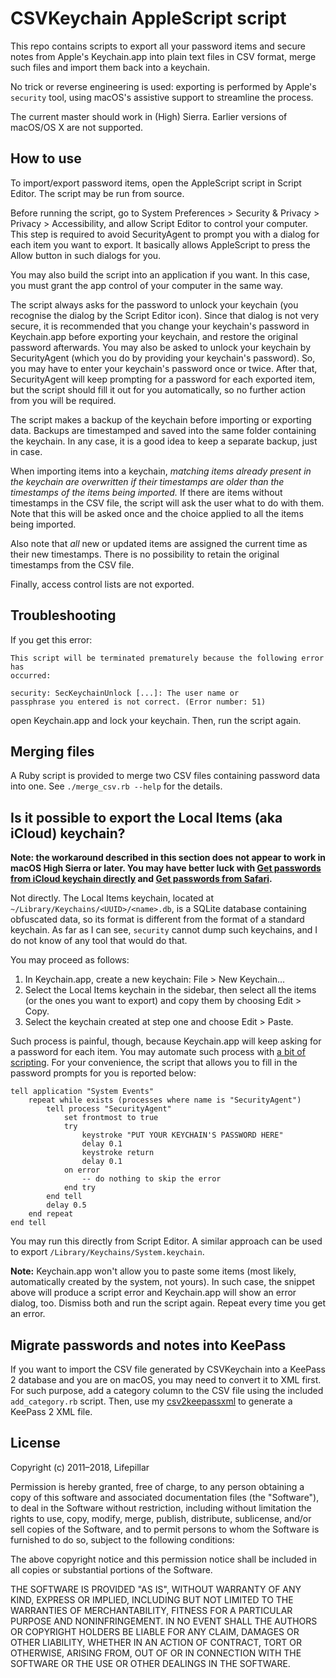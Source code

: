 # CSVKeychain AppleScript script

This repo contains scripts to export all your password items and secure notes
from Apple's Keychain.app into plain text files in CSV format, merge such files
and import them back into a keychain.

No trick or reverse engineering is used: exporting is performed by Apple's
`security` tool, using macOS's assistive support to streamline the process.

The current master should work in (High) Sierra.
Earlier versions of macOS/OS X are not supported.


## How to use

To import/export password items, open the AppleScript script in Script Editor.
The script may be run from source.

Before running the script, go to System Preferences > Security & Privacy >
Privacy > Accessibility, and allow Script Editor to control your computer.
This step is
required to avoid SecurityAgent to prompt you with a dialog for each item you
want to export. It basically allows AppleScript to press the Allow button in
such dialogs for you.

You may also build the script into an application if you want. In this case, you
must grant the app control of your computer in the same way.

The script always asks for the password to unlock your keychain (you recognise
the dialog by the Script Editor icon). Since that dialog is not very
secure, it is recommended that you change your keychain's password in
Keychain.app before exporting your keychain, and restore the original password
afterwards. You may also be asked to unlock your keychain by SecurityAgent
(which you do by providing your keychain's password). So, you may have to enter
your keychain's password once or twice. After that, SecurityAgent will keep
prompting for a password for each exported item, but the script should fill it
out for you automatically, so no further action from you will be required.

The script makes a backup of the keychain before importing or exporting data.
Backups are timestamped and saved into the same folder containing the keychain.
In any case, it is a good idea to keep a separate backup, just in case.

When importing items into a keychain, *matching items already present in the
keychain are overwritten if their timestamps are older than the timestamps of
the items being imported.* If there are items without timestamps in the CSV
file, the script will ask the user what to do with them. Note that this will be
asked once and the choice applied to all the items being imported.

Also note that *all* new or updated items are assigned the current time as their
new timestamps. There is no possibility to retain the original timestamps from
the CSV file.

Finally, access control lists are not exported.


## Troubleshooting

If you get this error:

```
This script will be terminated prematurely because the following error has
occurred:

security: SecKeychainUnlock [...]: The user name or
passphrase you entered is not correct. (Error number: 51)
```

open Keychain.app and lock your keychain. Then, run the script again.

## Merging files

A Ruby script is provided to merge two CSV files containing password data into
one. See `./merge_csv.rb --help` for the details.


## Is it possible to export the Local Items (aka iCloud) keychain?

**Note: the workaround described in this section does not appear to work in
macOS High Sierra or later. You may have better luck with
[Get passwords from iCloud keychain directly](https://discussions.agilebits.com/discussion/comment/455708/#Comment_455708)
and [Get passwords from Safari](https://discussions.agilebits.com/discussion/comment/455305/#Comment_455305).**

Not directly. The Local Items keychain, located at
`~/Library/Keychains/<UUID>/<name>.db`, is a SQLite database containing
obfuscated data, so its format is different from the format of a standard
keychain. As far as I can see, `security` cannot dump such keychains, and I do
not know of any tool that would do that.

You may proceed as follows:

1. In Keychain.app, create a new keychain: File > New Keychain…
2. Select the Local Items keychain in the sidebar, then select all the items
   (or the ones you want to export) and copy them by choosing Edit > Copy.
3. Select the keychain created at step one and choose Edit > Paste.

Such process is painful, though, because Keychain.app will keep asking for
a password for each item. You may automate such process with [a bit of
scripting](https://gist.github.com/rmondello/b933231b1fcc83a7db0b). For your
convenience, the script that allows you to fill in the password prompts for you
is reported below:

```applescript
tell application "System Events"
	repeat while exists (processes where name is "SecurityAgent")
		tell process "SecurityAgent"
			set frontmost to true
			try
				keystroke "PUT YOUR KEYCHAIN'S PASSWORD HERE"
				delay 0.1
				keystroke return
				delay 0.1
			on error
				-- do nothing to skip the error
			end try
		end tell
		delay 0.5
	end repeat
end tell
```

You may run this directly from Script Editor. A similar approach can be used to
export `/Library/Keychains/System.keychain`.

**Note:** Keychain.app won't allow you to paste some items (most likely,
automatically created by the system, not yours). In such case, the snippet above
will produce a script error and Keychain.app will show an error dialog, too.
Dismiss both and run the script again. Repeat every time you get an error.


## Migrate passwords and notes into KeePass

If you want to import the CSV file generated by CSVKeychain into a KeePass
2 database and you are on macOS, you may need to convert it to XML first. For
such purpose, add a category column to the CSV file using the included
`add_category.rb` script. Then, use my
[csv2keepassxml](https://github.com/lifepillar/csv2keepassxml) to generate
a KeePass 2 XML file.


## License

Copyright (c) 2011–2018, Lifepillar

Permission is hereby granted, free of charge, to any person obtaining a copy of
this software and associated documentation files (the "Software"), to deal in
the Software without restriction, including without limitation the rights to
use, copy, modify, merge, publish, distribute, sublicense, and/or sell copies of
the Software, and to permit persons to whom the Software is furnished to do so,
subject to the following conditions:

The above copyright notice and this permission notice shall be included in all
copies or substantial portions of the Software.

THE SOFTWARE IS PROVIDED "AS IS", WITHOUT WARRANTY OF ANY KIND, EXPRESS OR
IMPLIED, INCLUDING BUT NOT LIMITED TO THE WARRANTIES OF MERCHANTABILITY, FITNESS
FOR A PARTICULAR PURPOSE AND NONINFRINGEMENT. IN NO EVENT SHALL THE AUTHORS OR
COPYRIGHT HOLDERS BE LIABLE FOR ANY CLAIM, DAMAGES OR OTHER LIABILITY, WHETHER
IN AN ACTION OF CONTRACT, TORT OR OTHERWISE, ARISING FROM, OUT OF OR IN
CONNECTION WITH THE SOFTWARE OR THE USE OR OTHER DEALINGS IN THE SOFTWARE.
